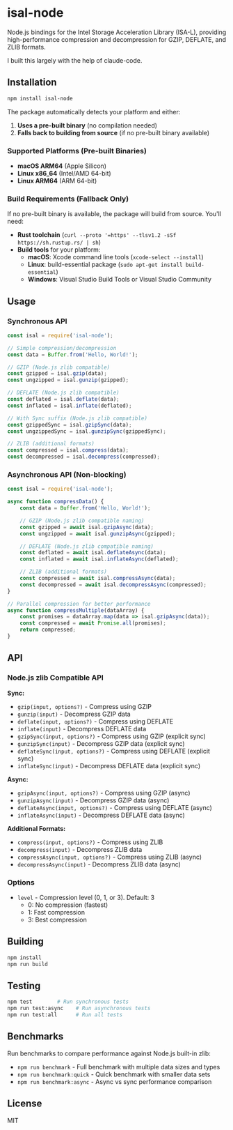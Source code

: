 # isal-node

Node.js bindings for the Intel Storage Acceleration Library (ISA-L), providing high-performance compression and decompression for GZIP, DEFLATE, and ZLIB formats.

I built this largely with the help of claude-code.

## Installation

```bash
npm install isal-node
```

The package automatically detects your platform and either:
1. **Uses a pre-built binary** (no compilation needed)
2. **Falls back to building from source** (if no pre-built binary available)

### Supported Platforms (Pre-built Binaries)

- **macOS ARM64** (Apple Silicon)
- **Linux x86_64** (Intel/AMD 64-bit)
- **Linux ARM64** (ARM 64-bit)

### Build Requirements (Fallback Only)

If no pre-built binary is available, the package will build from source. You'll need:
- **Rust toolchain** (`curl --proto '=https' --tlsv1.2 -sSf https://sh.rustup.rs/ | sh`)
- **Build tools** for your platform:
  - **macOS**: Xcode command line tools (`xcode-select --install`)
  - **Linux**: build-essential package (`sudo apt-get install build-essential`)
  - **Windows**: Visual Studio Build Tools or Visual Studio Community

## Usage

### Synchronous API

```javascript
const isal = require('isal-node');

// Simple compression/decompression
const data = Buffer.from('Hello, World!');

// GZIP (Node.js zlib compatible)
const gzipped = isal.gzip(data);
const ungzipped = isal.gunzip(gzipped);

// DEFLATE (Node.js zlib compatible)
const deflated = isal.deflate(data);
const inflated = isal.inflate(deflated);

// With Sync suffix (Node.js zlib compatible)
const gzippedSync = isal.gzipSync(data);
const ungzippedSync = isal.gunzipSync(gzippedSync);

// ZLIB (additional formats)
const compressed = isal.compress(data);
const decompressed = isal.decompress(compressed);
```

### Asynchronous API (Non-blocking)

```javascript
const isal = require('isal-node');

async function compressData() {
    const data = Buffer.from('Hello, World!');

    // GZIP (Node.js zlib compatible naming)
    const gzipped = await isal.gzipAsync(data);
    const ungzipped = await isal.gunzipAsync(gzipped);

    // DEFLATE (Node.js zlib compatible naming)
    const deflated = await isal.deflateAsync(data);
    const inflated = await isal.inflateAsync(deflated);

    // ZLIB (additional formats)
    const compressed = await isal.compressAsync(data);
    const decompressed = await isal.decompressAsync(compressed);
}

// Parallel compression for better performance
async function compressMultiple(dataArray) {
    const promises = dataArray.map(data => isal.gzipAsync(data));
    const compressed = await Promise.all(promises);
    return compressed;
}
```

## API

### Node.js zlib Compatible API

**Sync:**
- `gzip(input, options?)` - Compress using GZIP
- `gunzip(input)` - Decompress GZIP data
- `deflate(input, options?)` - Compress using DEFLATE
- `inflate(input)` - Decompress DEFLATE data
- `gzipSync(input, options?)` - Compress using GZIP (explicit sync)
- `gunzipSync(input)` - Decompress GZIP data (explicit sync)
- `deflateSync(input, options?)` - Compress using DEFLATE (explicit sync)
- `inflateSync(input)` - Decompress DEFLATE data (explicit sync)

**Async:**
- `gzipAsync(input, options?)` - Compress using GZIP (async)
- `gunzipAsync(input)` - Decompress GZIP data (async)
- `deflateAsync(input, options?)` - Compress using DEFLATE (async)
- `inflateAsync(input)` - Decompress DEFLATE data (async)

**Additional Formats:**
- `compress(input, options?)` - Compress using ZLIB
- `decompress(input)` - Decompress ZLIB data
- `compressAsync(input, options?)` - Compress using ZLIB (async)
- `decompressAsync(input)` - Decompress ZLIB data (async)


### Options

- `level` - Compression level (0, 1, or 3). Default: 3
  - 0: No compression (fastest)
  - 1: Fast compression
  - 3: Best compression

## Building

```bash
npm install
npm run build
```

## Testing

```bash
npm test        # Run synchronous tests
npm run test:async    # Run asynchronous tests  
npm run test:all      # Run all tests
```

## Benchmarks

Run benchmarks to compare performance against Node.js built-in zlib:

- `npm run benchmark` - Full benchmark with multiple data sizes and types
- `npm run benchmark:quick` - Quick benchmark with smaller data sets
- `npm run benchmark:async` - Async vs sync performance comparison

## License

MIT
